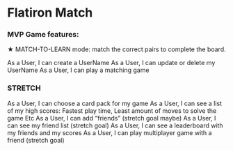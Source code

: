 # Flatiron Match

### MVP Game features:
★ MATCH-TO-LEARN  mode: match the correct pairs to complete the board.

As a User, I can create a UserName
As a User, I can update or delete my UserName
As a User, I can play a matching game

### STRETCH

As a User, I can choose a card pack for my game
As a User, I can see a list of my high scores:
Fastest play time,
Least amount of moves to solve the game
Etc
As a User, I can add “friends” (stretch goal maybe)
As a User, I can see my friend list (stretch goal)
As a User, I can see a leaderboard with my friends and my scores
As a User, I can play multiplayer game with a friend (stretch goal)
